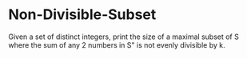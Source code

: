# Non-Divisible-Subset
Given a set of distinct integers, print the size of a maximal subset of S where the sum of any 2 numbers in S" is not evenly divisible by k.
